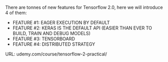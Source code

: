 There are tonnes of new features for Tensorflow 2.0, here we will introduce 4 of them:
  - FEATURE #1: EAGER EXECUTION BY DEFAULT
  - FEATURE #2: KERAS IS THE DEFAULT API (EASIER THAN EVER TO BUILD, TRAIN AND DEBUG MODELS) 
  - FEATURE #3: TENSORBOARD
  - FEATURE #4: DISTRIBUTED STRATEGY 
  
  URL: udemy.com/course/tensorflow-2-practical/
